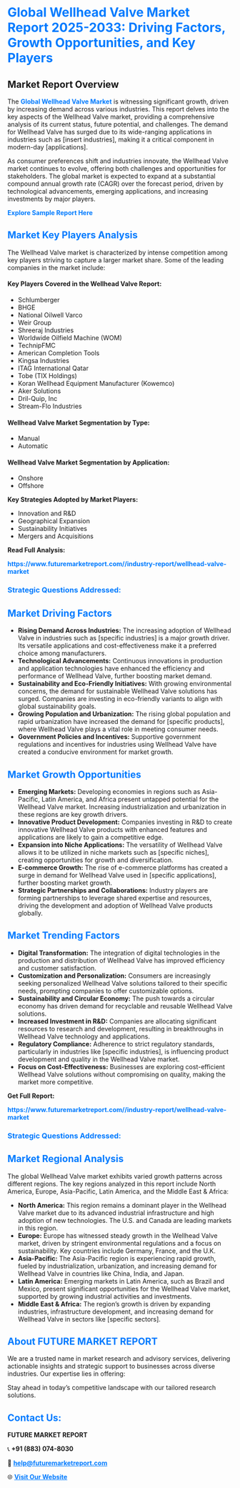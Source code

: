 <h1 style="color: #007BFF;">Global Wellhead Valve Market Report 2025-2033: Driving Factors, Growth Opportunities, and Key Players</h1>

<section id="overview">
<h2>Market Report Overview</h2>
<p>The <a href="https://www.futuremarketreport.com//industry-report/wellhead-valve-market" style="color: #007BFF; text-decoration: none;"><strong>Global Wellhead Valve Market</strong></a> is witnessing significant growth, driven by increasing demand across various industries. This report delves into the key aspects of the Wellhead Valve market, providing a comprehensive analysis of its current status, future potential, and challenges. The demand for Wellhead Valve has surged due to its wide-ranging applications in industries such as [insert industries], making it a critical component in modern-day [applications].</p>
<p>As consumer preferences shift and industries innovate, the Wellhead Valve market continues to evolve, offering both challenges and opportunities for stakeholders. The global market is expected to expand at a substantial compound annual growth rate (CAGR) over the forecast period, driven by technological advancements, emerging applications, and increasing investments by major players.</p>
</section>

<section id="overview">
<p><a href="https://www.futuremarketreport.com//request-sample/reportId=49762" style="color: #007BFF; text-decoration: none;"><strong>Explore Sample Report Here</strong></a></p>
</section>

<section id="key-players">
<h2 style="color: #007BFF;">Market Key Players Analysis</h2>
<p>The Wellhead Valve market is characterized by intense competition among key players striving to capture a larger market share. Some of the leading companies in the market include:</p>
<h4>Key Players Covered in the Wellhead Valve Report:</h4>
<ul><li>Schlumberger</li><li>BHGE</li><li>National Oilwell Varco</li><li>Weir Group</li><li>Shreeraj Industries</li><li>Worldwide Oilfield Machine (WOM)</li><li>TechnipFMC</li><li>American Completion Tools</li><li>Kingsa Industries</li><li>ITAG International Qatar</li><li>Tobe (TIX Holdings)</li><li>Koran Wellhead Equipment Manufacturer (Kowemco)</li><li>Aker Solutions</li><li>Dril-Quip, Inc</li><li>Stream-Flo Industries</li></ul>
<h4>Wellhead Valve Market Segmentation by Type:</h4>
<ul><li>Manual</li><li>Automatic</li></ul>

<h4>Wellhead Valve Market Segmentation by Application:</h4>
<ul><li>Onshore</li><li>Offshore</li></ul>
<p><strong>Key Strategies Adopted by Market Players:</strong></p>
<ul>
<li>Innovation and R&D</li>
<li>Geographical Expansion</li>
<li>Sustainability Initiatives</li>
<li>Mergers and Acquisitions</li>
</ul>
</section>

<section>
<p><strong>Read Full Analysis: </strong></p><a href="https://www.futuremarketreport.com//industry-report/wellhead-valve-market" style="color: #007BFF; text-decoration: none;"><strong>https://www.futuremarketreport.com//industry-report/wellhead-valve-market</strong></a>
<h3 style="color: #007BFF;">Strategic Questions Addressed:</h3>
</section>

<section id="driving-factors">
<h2 style="color: #007BFF;">Market Driving Factors</h2>
<ul>
<li><strong>Rising Demand Across Industries:</strong> The increasing adoption of Wellhead Valve in industries such as [specific industries] is a major growth driver. Its versatile applications and cost-effectiveness make it a preferred choice among manufacturers.</li>
<li><strong>Technological Advancements:</strong> Continuous innovations in production and application technologies have enhanced the efficiency and performance of Wellhead Valve, further boosting market demand.</li>
<li><strong>Sustainability and Eco-Friendly Initiatives:</strong> With growing environmental concerns, the demand for sustainable Wellhead Valve solutions has surged. Companies are investing in eco-friendly variants to align with global sustainability goals.</li>
<li><strong>Growing Population and Urbanization:</strong> The rising global population and rapid urbanization have increased the demand for [specific products], where Wellhead Valve plays a vital role in meeting consumer needs.</li>
<li><strong>Government Policies and Incentives:</strong> Supportive government regulations and incentives for industries using Wellhead Valve have created a conducive environment for market growth.</li>
</ul>
</section>

<section id="growth-opportunities">
<h2 style="color: #007BFF;">Market Growth Opportunities</h2>
<ul>
<li><strong>Emerging Markets:</strong> Developing economies in regions such as Asia-Pacific, Latin America, and Africa present untapped potential for the Wellhead Valve market. Increasing industrialization and urbanization in these regions are key growth drivers.</li>
<li><strong>Innovative Product Development:</strong> Companies investing in R&D to create innovative Wellhead Valve products with enhanced features and applications are likely to gain a competitive edge.</li>
<li><strong>Expansion into Niche Applications:</strong> The versatility of Wellhead Valve allows it to be utilized in niche markets such as [specific niches], creating opportunities for growth and diversification.</li>
<li><strong>E-commerce Growth:</strong> The rise of e-commerce platforms has created a surge in demand for Wellhead Valve used in [specific applications], further boosting market growth.</li>
<li><strong>Strategic Partnerships and Collaborations:</strong> Industry players are forming partnerships to leverage shared expertise and resources, driving the development and adoption of Wellhead Valve products globally.</li>
</ul>
</section>

<section id="trending-factors">
<h2 style="color: #007BFF;">Market Trending Factors</h2>
<ul>
<li><strong>Digital Transformation:</strong> The integration of digital technologies in the production and distribution of Wellhead Valve has improved efficiency and customer satisfaction.</li>
<li><strong>Customization and Personalization:</strong> Consumers are increasingly seeking personalized Wellhead Valve solutions tailored to their specific needs, prompting companies to offer customizable options.</li>
<li><strong>Sustainability and Circular Economy:</strong> The push towards a circular economy has driven demand for recyclable and reusable Wellhead Valve solutions.</li>
<li><strong>Increased Investment in R&D:</strong> Companies are allocating significant resources to research and development, resulting in breakthroughs in Wellhead Valve technology and applications.</li>
<li><strong>Regulatory Compliance:</strong> Adherence to strict regulatory standards, particularly in industries like [specific industries], is influencing product development and quality in the Wellhead Valve market.</li>
<li><strong>Focus on Cost-Effectiveness:</strong> Businesses are exploring cost-efficient Wellhead Valve solutions without compromising on quality, making the market more competitive.</li>
</ul>
</section>

<section>
<p><strong>Get Full Report: </strong></p><a href="https://www.futuremarketreport.com//industry-report/wellhead-valve-market" style="color: #007BFF; text-decoration: none;"><strong>https://www.futuremarketreport.com//industry-report/wellhead-valve-market</strong></a>
<h3 style="color: #007BFF;">Strategic Questions Addressed:</h3>
</section>


<section id="regional-analysis">
<h2 style="color: #007BFF;">Market Regional Analysis</h2>
<p>The global Wellhead Valve market exhibits varied growth patterns across different regions. The key regions analyzed in this report include North America, Europe, Asia-Pacific, Latin America, and the Middle East & Africa:</p>
<ul>
<li><strong>North America:</strong> This region remains a dominant player in the Wellhead Valve market due to its advanced industrial infrastructure and high adoption of new technologies. The U.S. and Canada are leading markets in this region.</li>
<li><strong>Europe:</strong> Europe has witnessed steady growth in the Wellhead Valve market, driven by stringent environmental regulations and a focus on sustainability. Key countries include Germany, France, and the U.K.</li>
<li><strong>Asia-Pacific:</strong> The Asia-Pacific region is experiencing rapid growth, fueled by industrialization, urbanization, and increasing demand for Wellhead Valve in countries like China, India, and Japan.</li>
<li><strong>Latin America:</strong> Emerging markets in Latin America, such as Brazil and Mexico, present significant opportunities for the Wellhead Valve market, supported by growing industrial activities and investments.</li>
<li><strong>Middle East & Africa:</strong> The region’s growth is driven by expanding industries, infrastructure development, and increasing demand for Wellhead Valve in sectors like [specific sectors].</li>
</ul>
</section>

<footer>
<h2 style="color: #007BFF;">About FUTURE MARKET REPORT</h2>
<p>We are a trusted name in market research and advisory services, delivering actionable insights and strategic support to businesses across diverse industries. Our expertise lies in offering:</p>

<p>Stay ahead in today’s competitive landscape with our tailored research solutions.</p>

<h2 style="color: #007BFF;">Contact Us:</h2>
<p><strong>FUTURE MARKET REPORT</strong></p>
<p>📞 <strong>+91 (883) 074-8030</strong></p>
<p>📧 <strong><a href="mailto:help@futuremarketreport.com" style="color: #007BFF;">help@futuremarketreport.com</a></strong></p>
<p>🌐 <strong><a href="https://www.futuremarketreport.com/" style="color: #007BFF;">Visit Our Website</a></strong></p>
</footer>